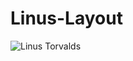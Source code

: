 # Linus-Layout


![Linus Torvalds](https://github.com/Ronikakashyap/Linus-Layout/assets/135813402/e5b4a840-1ad7-4f90-9413-ec6540a8eb7a)
